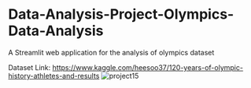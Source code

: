 # Data-Analysis-Project-Olympics-Data-Analysis

A Streamlit web application for the analysis of olympics dataset

Dataset Link: https://www.kaggle.com/heesoo37/120-years-of-olympic-history-athletes-and-results
![project15](https://user-images.githubusercontent.com/110738846/232571145-47de4c08-39bc-4636-8ffc-9addc66d6771.png)
